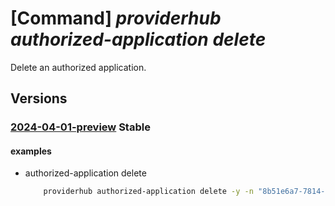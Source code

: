 # [Command] _providerhub authorized-application delete_

Delete an authorized application.

## Versions

### [2024-04-01-preview](/Resources/mgmt-plane/L3N1YnNjcmlwdGlvbnMve30vcHJvdmlkZXJzL21pY3Jvc29mdC5wcm92aWRlcmh1Yi9wcm92aWRlcnJlZ2lzdHJhdGlvbnMve30vYXV0aG9yaXplZGFwcGxpY2F0aW9ucy97fQ==/2024-04-01-preview.xml) **Stable**

<!-- mgmt-plane /subscriptions/{}/providers/microsoft.providerhub/providerregistrations/{}/authorizedapplications/{} 2024-04-01-preview -->

#### examples

- authorized-application delete
    ```bash
        providerhub authorized-application delete -y -n "8b51e6a7-7814-42bd-aa17-3fb1837b3b7a" --provider-namespace "{providerNamespace}"
    ```
